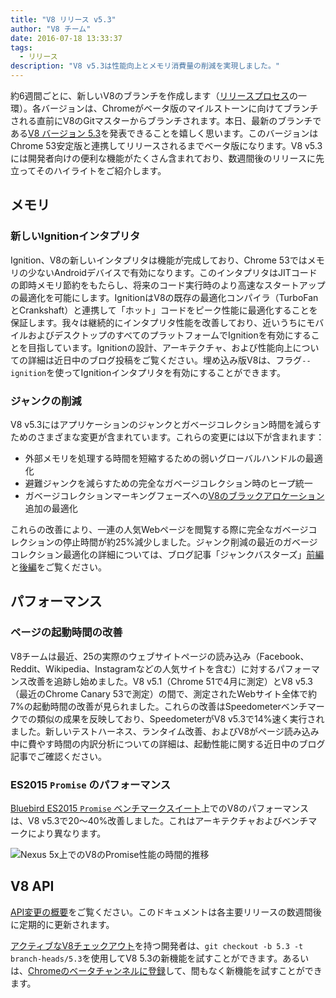 ```yaml
---
title: "V8 リリース v5.3"
author: "V8 チーム"
date: 2016-07-18 13:33:37
tags:
  - リリース
description: "V8 v5.3は性能向上とメモリ消費量の削減を実現しました。"
---
```

約6週間ごとに、新しいV8のブランチを作成します（[リリースプロセス](/docs/release-process)の一環）。各バージョンは、Chromeがベータ版のマイルストーンに向けてブランチされる直前にV8のGitマスターからブランチされます。本日、最新のブランチである[V8 バージョン 5.3](https://chromium.googlesource.com/v8/v8.git/+log/branch-heads/5.3)を発表できることを嬉しく思います。このバージョンはChrome 53安定版と連携してリリースされるまでベータ版になります。V8 v5.3には開発者向けの便利な機能がたくさん含まれており、数週間後のリリースに先立ってそのハイライトをご紹介します。

<!--truncate-->
## メモリ

### 新しいIgnitionインタプリタ

Ignition、V8の新しいインタプリタは機能が完成しており、Chrome 53ではメモリの少ないAndroidデバイスで有効になります。このインタプリタはJITコードの即時メモリ節約をもたらし、将来のコード実行時のより高速なスタートアップの最適化を可能にします。IgnitionはV8の既存の最適化コンパイラ（TurboFanとCrankshaft）と連携して「ホット」コードをピーク性能に最適化することを保証します。我々は継続的にインタプリタ性能を改善しており、近いうちにモバイルおよびデスクトップのすべてのプラットフォームでIgnitionを有効にすることを目指しています。Ignitionの設計、アーキテクチャ、および性能向上についての詳細は近日中のブログ投稿をご覧ください。埋め込み版V8は、フラグ`--ignition`を使ってIgnitionインタプリタを有効にすることができます。

### ジャンクの削減

V8 v5.3にはアプリケーションのジャンクとガベージコレクション時間を減らすためのさまざまな変更が含まれています。これらの変更には以下が含まれます：

- 外部メモリを処理する時間を短縮するための弱いグローバルハンドルの最適化
- 避難ジャンクを減らすための完全なガベージコレクション時のヒープ統一
- ガベージコレクションマーキングフェーズへの[V8のブラックアロケーション](/blog/orinoco)追加の最適化

これらの改善により、一連の人気Webページを閲覧する際に完全なガベージコレクションの停止時間が約25%減少しました。ジャンク削減の最近のガベージコレクション最適化の詳細については、ブログ記事「ジャンクバスターズ」[前編](/blog/jank-busters)と[後編](/blog/orinoco)をご覧ください。

## パフォーマンス

### ページの起動時間の改善

V8チームは最近、25の実際のウェブサイトページの読み込み（Facebook、Reddit、Wikipedia、Instagramなどの人気サイトを含む）に対するパフォーマンス改善を追跡し始めました。V8 v5.1（Chrome 51で4月に測定）とV8 v5.3（最近のChrome Canary 53で測定）の間で、測定されたWebサイト全体で約7%の起動時間の改善が見られました。これらの改善はSpeedometerベンチマークでの類似の成果を反映しており、SpeedometerがV8 v5.3で14%速く実行されました。新しいテストハーネス、ランタイム改善、およびV8がページ読み込み中に費やす時間の内訳分析についての詳細は、起動性能に関する近日中のブログ記事でご確認ください。

### ES2015 `Promise` のパフォーマンス

[Bluebird ES2015 `Promise` ベンチマークスイート](https://github.com/petkaantonov/bluebird/tree/master/benchmark)上でのV8のパフォーマンスは、V8 v5.3で20〜40%改善しました。これはアーキテクチャおよびベンチマークにより異なります。

![Nexus 5x上でのV8のPromise性能の時間的推移](/_img/v8-release-53/promise.png)

## V8 API

[API変更の概要](https://docs.google.com/document/d/1g8JFi8T_oAE_7uAri7Njtig7fKaPDfotU6huOa1alds/edit)をご覧ください。このドキュメントは各主要リリースの数週間後に定期的に更新されます。

[アクティブなV8チェックアウト](https://v8.dev/docs/source-code#using-git)を持つ開発者は、`git checkout -b 5.3 -t branch-heads/5.3`を使用してV8 5.3の新機能を試すことができます。あるいは、[Chromeのベータチャンネルに登録](https://www.google.com/chrome/browser/beta.html)して、間もなく新機能を試すことができます。
